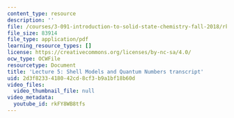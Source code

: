 ```yaml
---
content_type: resource
description: ''
file: /courses/3-091-introduction-to-solid-state-chemistry-fall-2018/rkFY8WB8tfs_transcript.pdf
file_size: 83914
file_type: application/pdf
learning_resource_types: []
license: https://creativecommons.org/licenses/by-nc-sa/4.0/
ocw_type: OCWFile
resourcetype: Document
title: 'Lecture 5: Shell Models and Quantum Numbers transcript'
uid: 2d3f8233-4180-42cd-8cf3-b9a1bf18b60d
video_files:
  video_thumbnail_file: null
video_metadata:
  youtube_id: rkFY8WB8tfs
---
```

